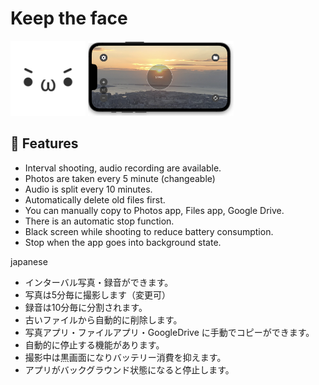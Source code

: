 # Keep the face

<img src='img/img1.png' height=120px> <img src='img/img2.png' height=120px>

## :notebook: Features
- Interval shooting, audio recording are available.
- Photos are taken every 5 minute (changeable)
- Audio is split every 10 minutes.
- Automatically delete old files first.
- You can manually copy to Photos app, Files app, Google Drive.
- There is an automatic stop function.
- Black screen while shooting to reduce battery consumption.
- Stop when the app goes into background state.

japanese
- インターバル写真・録音ができます。
- 写真は5分毎に撮影します（変更可）
- 録音は10分毎に分割されます。
- 古いファイルから自動的に削除します。
- 写真アプリ・ファイルアプリ・GoogleDrive に手動でコピーができます。
- 自動的に停止する機能があります。
- 撮影中は黒画面になりバッテリー消費を抑えます。
- アプリがバックグラウンド状態になると停止します。

